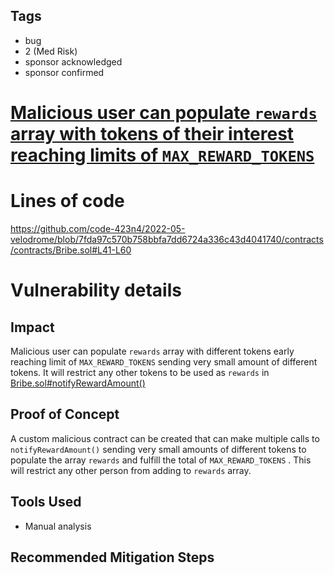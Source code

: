 ## Tags

- bug
- 2 (Med Risk)
- sponsor acknowledged
- sponsor confirmed

# [Malicious user can populate `rewards` array with tokens of their interest reaching limits of `MAX_REWARD_TOKENS`](https://github.com/code-423n4/2022-05-velodrome-findings/issues/182) 

# Lines of code

https://github.com/code-423n4/2022-05-velodrome/blob/7fda97c570b758bbfa7dd6724a336c43d4041740/contracts/contracts/Bribe.sol#L41-L60


# Vulnerability details

## Impact

Malicious user can populate `rewards` array with different tokens early reaching limit of `MAX_REWARD_TOKENS` sending very small amount of different tokens. It will restrict any other tokens to be used as `rewards` in [Bribe.sol#notifyRewardAmount()](https://github.com/code-423n4/2022-05-velodrome/blob/7fda97c570b758bbfa7dd6724a336c43d4041740/contracts/contracts/Bribe.sol#L41)

## Proof of Concept

A custom malicious contract can be created that can make multiple calls to `notifyRewardAmount()` sending very small amounts of different tokens to populate the array `rewards` and fulfill the total of `MAX_REWARD_TOKENS` . This will restrict any other person from adding to `rewards` array.


## Tools Used

- Manual analysis

## Recommended Mitigation Steps

